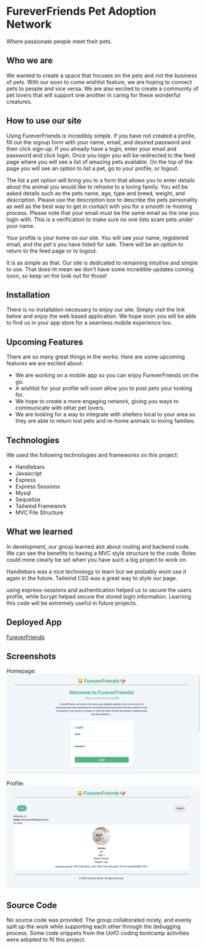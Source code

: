 # FureverFriends Pet Adoption Network
Where passionate people meet their pets.

## Who we are
We wanted to create a space that focuses on the pets and not the business of pets. With our soon to come wishlist feature, we are hoping to connect pets to people and vice versa. We are also excited to create a community of pet lovers that will support one another in caring for these wonderful creatures.

## How to use our site

Using FureverFriends is incredibly simple. If you have not created a profile, fill out the signup form with your name, email, and desired password and  then click sign-up. If you already have a login, enter your email and password and click login. Once you login you will be redirected to the feed page where you will see a list of amazing pets available. On the top of the page you will see an option to list a pet, go to your profile, or logout.

The list a pet option will bring you to a form that allows you to enter details about the animal you would like to rehome to a loving family. You will be asked details such as the pets name, age, type and breed, weight, and description. Please use the description box to describe the pets personality as well as the best way to get in contact with you for a smooth re-homing process. Please note that your email must be the same email as the one you login with. This is a verification to make sure no one lists scam pets under your name.

Your profile is your home on our site. You will see your name, registered email, and the pet's you have listed for sale. There will be an option to return to the feed page or to logout.

It is as simple as that. Our site is dedicated to remaining intuitive and simple to use. That does'nt mean we don't have some incredible updates coming soon, so keep on the look out for those!

## Installation

There is no installation necessary to enjoy our site. Simply visit the link below and enjoy the web based application. We hope soon you will be able to find us in your app store for a seamless mobile experience too.

## Upcoming Features

There are so many great things in the works. Here are some upcoming features we are excited about:
- We are working on a mobile app so you can enjoy FureverFriends on the go.
- A wishlist for your profile will soon allow you to post pets your looking for.
- We hope to create a more engaging network, giving you ways to communicate with other pet lovers.
- We are looking for a way to integrate with shelters local to your area so they are able to return lost pets and re-home animals to loving families.

## Technologies

We used the following technologies and frameworks on this project:
- Handlebars
- Javascript
- Express
- Express Sessions
- Mysql
- Sequelize
- Tailwind Framework
- MVC File Structure

## What we learned

In development, our group learned alot about routing and backend code. We can see the benefits to having a MVC style structure to the code. Roles could more clearly be set when you have such a big project to work on.

Handlebars was a nice technology to learn but we probably wont use it again in the future. Tailwind CSS was a great way to style our page.

using express-sessions and authentication helped us to secure the users profile, while bcrypt helped secure the stored login information. Learning this code will be extremely useful in future projects.

## Deployed App

[FureverFriends](https://pure-scrubland-49342-080c7f0b82aa.herokuapp.com/)

## Screenshots
Homepage:
![Homepage](./public/images/homepage.jpg)

Profile:
![profile](./public/images/profile.jpg)

## Source Code

No source code was provided. The group collaborated nicely, and evenly split up the work while supporting each other through the debugging process. Some code snippets from the UofO coding bootcamp activities were adopted to fit this project. 
